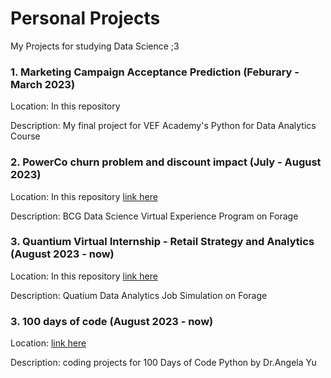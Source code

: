 # Personal Projects
My Projects for studying Data Science ;3

### 1. Marketing Campaign Acceptance Prediction (Feburary - March 2023)

Location: In this repository

Description: My final project for VEF Academy's Python for Data Analytics Course

### 2. PowerCo churn problem and discount impact (July - August 2023)

Location: In this repository [link here](https://github.com/EveTLynn/Personal_Projects/tree/main/BCG-Virtual_Experience_Program)


Description: BCG Data Science Virtual Experience Program on Forage

### 3. Quantium Virtual Internship - Retail Strategy and Analytics (August 2023 - now)

Location: In this repository [link here](https://github.com/EveTLynn/Personal_Projects/tree/main/Quatium-Retails-Analytics-Job-Simulation)

Description: Quatium Data Analytics Job Simulation on Forage

### 3. 100 days of code (August 2023 - now)

Location: [link here](https://github.com/EveTLynn/100DaysofCodePython)

Description: coding projects for 100 Days of Code Python by Dr.Angela Yu
